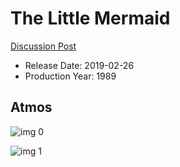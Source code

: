 # The Little Mermaid

[Discussion Post](https://www.avsforum.com/threads/bass-eq-for-filtered-movies.2995212/post-57639148)

* Release Date: 2019-02-26
* Production Year: 1989

## Atmos

![img 0](https://i.imgur.com/haGbmJX.jpg)

![img 1](https://i.imgur.com/S8mrqyL.jpg)

